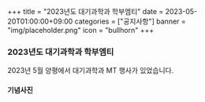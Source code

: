 +++
title = "2023년도 대기과학과 학부엠티"
date = 2023-05-20T01:00:00+09:00
categories = ["공지사항"]
banner = "img/placeholder.png"
icon = "bullhorn"
+++
<!--more-->
### 2023년도 대기과학과 학부엠티

2023년 5월 양평에서 대기과학과 MT 행사가 있었습니다. <br>


#### 기념사진
<div class='image'>
<img src="/img/notice_20230520.jpg" class="img-responsive" alt="">
</div>
<br>

